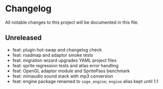 # Changelog

All notable changes to this project will be documented in this file.

## Unreleased

- feat: plugin hot-swap and changelog check
- feat: roadmap and adaptor smoke tests
- feat: migration wizard upgrades YAML project files
- feat: sprite regression tests and atlas error handling
- feat: OpenGL adaptor module and SpritePass benchmark
- feat: miniaudio sound stack with mp3 conversion
- feat: engine package renamed to `sage_engine`; `engine` alias kept until 1.1
